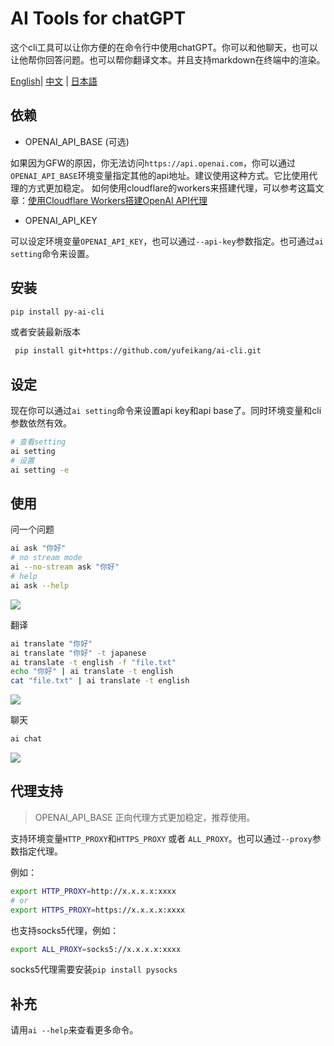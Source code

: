# AI Tools for chatGPT

这个cli工具可以让你方便的在命令行中使用chatGPT。你可以和他聊天，也可以让他帮你回答问题。也可以帮你翻译文本。并且支持markdown在终端中的渲染。

 [English](README.md)| [中文](README.zh.md) | [日本語](README.ja.md)

## 依赖

* OPENAI_API_BASE (可选)

如果因为GFW的原因，你无法访问`https://api.openai.com`，你可以通过`OPENAI_API_BASE`环境变量指定其他的api地址。建议使用这种方式。它比使用代理的方式更加稳定。
如何使用cloudflare的workers来搭建代理，可以参考这篇文章：[使用Cloudflare Workers搭建OpenAI API代理](https://github.com/noobnooc/noobnooc/discussions/9)

* OPENAI_API_KEY

可以设定环境变量`OPENAI_API_KEY`，也可以通过`--api-key`参数指定。也可通过`ai setting`命令来设置。

## 安装

```bash
pip install py-ai-cli
```

或者安装最新版本

```bash
 pip install git+https://github.com/yufeikang/ai-cli.git    
```

## 设定

现在你可以通过`ai setting`命令来设置api key和api base了。同时环境变量和cli参数依然有效。

```bash
# 查看setting
ai setting
# 设置
ai setting -e
```

## 使用

问一个问题

```bash
ai ask "你好"
# no stream mode
ai --no-stream ask "你好"
# help
ai ask --help
```

![](./asset/video/ask.gif)

翻译

```bash
ai translate "你好"
ai translate "你好" -t japanese
ai translate -t english -f "file.txt"
echo "你好" | ai translate -t english
cat "file.txt" | ai translate -t english
```

 ![](./asset/video/translate.gif)

聊天

```bash
ai chat
```

 ![](./asset/video/chat.gif)

## 代理支持

> OPENAI_API_BASE 正向代理方式更加稳定，推荐使用。

支持环境变量`HTTP_PROXY`和`HTTPS_PROXY` 或者 `ALL_PROXY`。也可以通过`--proxy`参数指定代理。

例如：

```bash
export HTTP_PROXY=http://x.x.x.x:xxxx
# or
export HTTPS_PROXY=https://x.x.x.x:xxxx
```

也支持socks5代理，例如：

```bash
export ALL_PROXY=socks5://x.x.x.x:xxxx
```

socks5代理需要安装`pip install pysocks`

## 补充

请用`ai --help`来查看更多命令。
